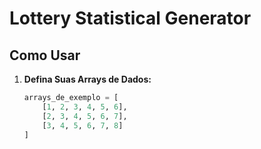 # Lottery Statistical Generator

## Como Usar

1. **Defina Suas Arrays de Dados:**

   ```python
   arrays_de_exemplo = [
       [1, 2, 3, 4, 5, 6],
       [2, 3, 4, 5, 6, 7],
       [3, 4, 5, 6, 7, 8]
   ]
